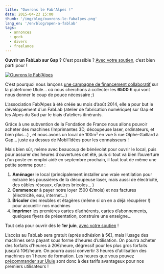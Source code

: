 ```yaml
---
title: "Ouvrons le Fab'Alpes !"
date: 2015-04-23 15:00
thumb: '/img/blog/ouvrons-le-fabalpes.png'
lang_en: '/en/blog/open-a-fablab'
tags:
  - annonces
  - geek
  - divers
  - freelance
---
```


**Ouvrir un FabLab sur Gap ?** C’est possible ? [Avec votre soutien](http://fr.ulule.com/ouvrons-le-fabalpes/), c’est bien parti pour !

[![Ouvrons le Fab'Alpes](/img/blog/ouvrons-le-fabalpes.png)](http://fr.ulule.com/ouvrons-le-fabalpes/)

C’est pourquoi nous lançons [une campagne de financement collaboratif](http://fr.ulule.com/ouvrons-le-fabalpes/) sur la platefrome Ulule… où nous cherchons à collecter les **6500 €** qui vont nous donner le coup de pouce nécessaire ;)

L’association Fab’Alpes à été créée au mois d’août 2014, elle a pour but le développement d’un FabLab (atelier de fabrication numérique) sur Gap et les Alpes du Sud par le biais d’ateliers itinérants.

Grâce à une subvention de la Fondation de France nous allons pouvoir acheter des machines (Imprimantes 3D, découpeuse laser, ordinateurs, et bien plus…) , et nous avons un local de 100m² en vue 5 rue Olphe-Gaillard à Gap… juste au dessus de Mobil’Idées pour les connaisseurs !

Mais bien sûr, même avec beaucoup de bénévolat pour ouvrir le local, puis pour assurer des heures d’ouvertures cet été, puis si tout va bien l’ouverture d’un poste en emploi aidé en septembre prochain, il faut tout de même une petite somme pour :

1. **Aménager** le local (principalement installer une vraie ventilation pour extraire les poussières de la découpeuse laser, mais aussi de électricité, des câbles réseaux, d’autres bricoles… )
2. **Commencer** à payer notre loyer (500 €/mois) et nos factures (électricité, eau, internet…)
3. **Bricoler** des meubles et étagères (même si on en a déjà récupérer !) pour accueillir nos machines
4. **Imprimer** les premières cartes d’adhérents, cartes d’abonnements, quelques flyers de présentation, construire une enseigne…

Tout cela pour ouvrir dès le **1er juin**, [avec votre soutien](http://fr.ulule.com/ouvrons-le-fabalpes/) !

L’accès au FabLab sera gratuit (après adhésion à 5€), mais l’usage des machines sera payant sous forme d’heures d’utilisation. On pourra acheter des forfaits d’heures à 20€/heure, dégressif pour les plus gros forfaits jusqu’à 10€/heure. On pourra aussi convertir 3 heures d’utilisation des machines en 1 heure de formation. Les heures que vous pouvez [précommander sur Ulule](http://fr.ulule.com/ouvrons-le-fabalpes/) sont donc à des tarifs avantageux pour nos premiers utilisateurs !
